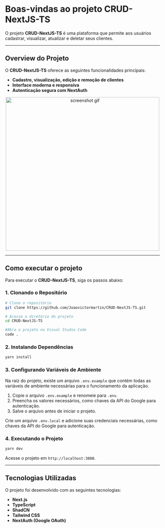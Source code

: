 # Boas-vindas ao projeto CRUD-NextJS-TS

O projeto **CRUD-NextJS-TS** é uma plataforma que permite aos usuários cadastrar, visualizar, atualizar e deletar seus clientes.

---

## Overview do Projeto

O **CRUD-NextJS-TS** oferece as seguintes funcionalidades principais:

- **Cadastro, visualização, edição e remoção de clientes**
- **Interface moderna e responsiva**
- **Autenticação segura com NextAuth**

<div align="center">
    <img src="./banner/screenshot.gif" height="500" alt="screenshot gif">
</div>

---

## Como executar o projeto

Para executar o **CRUD-NextJS-TS**, siga os passos abaixo:

### **1. Clonando o Repositório**

```bash
# Clone o repositório
git clone https://github.com/Joaovictormartin/CRUD-NextJS-TS.git

# Acesse o diretório do projeto
cd CRUD-NextJS-TS

#Abra o projeto no Visual Studio Code
code .
```

### **2. Instalando Dependências**

```bash
yarn install
```

### **3. Configurando Variáveis de Ambiente**

Na raiz do projeto, existe um arquivo `.env.example` que contém todas as variáveis de ambiente necessárias para o funcionamento da aplicação.

1. Copie o arquivo `.env.example` e renomeie para `.env`.
2. Preencha os valores necessários, como chaves da API do Google para autenticação.
3. Salve o arquivo antes de iniciar o projeto.

Crie um arquivo `.env.local` e adicione suas credenciais necessárias, como chaves da API do Google para autenticação.

### **4. Executando o Projeto**

```bash
yarn dev
```

Acesse o projeto em `http://localhost:3000`.

---

## Tecnologias Utilizadas

O projeto foi desenvolvido com as seguintes tecnologias:

- **Next.js**
- **TypeScript**
- **ShadCN**
- **Tailwind CSS**
- **NextAuth (Google OAuth)**
